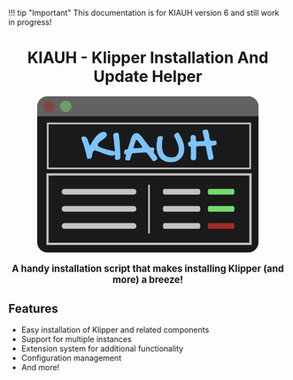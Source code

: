 !!! tip "Important"
    This documentation is for KIAUH version 6 and still work in progress!

<h1 align="center">
  KIAUH - Klipper Installation And Update Helper
</h1>

<p align="center">
  <img src="assets/logo-large.png" alt="KIAUH logo" width="400"/>
</p>
<p align="center" style="font-size: 1.2em; font-weight: bold;">
  A handy installation script that makes installing Klipper (and more) a breeze!
</p>


## Features

- Easy installation of Klipper and related components
- Support for multiple instances
- Extension system for additional functionality
- Configuration management
- And more!

